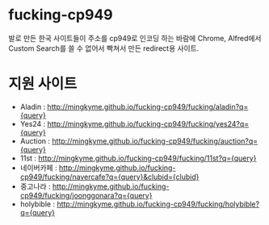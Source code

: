 # fucking-cp949
발로 만든 한국 사이트들이 주소를 cp949로 인코딩 하는 바람에 Chrome, Alfred에서 Custom Search를 쓸 수 없어서 빡쳐서 만든 redirect용 사이트.

# 지원 사이트
* Aladin : http://mingkyme.github.io/fucking-cp949/fucking/aladin?q={query}
* Yes24 : http://mingkyme.github.io/fucking-cp949/fucking/yes24?q={query}
* Auction : http://mingkyme.github.io/fucking-cp949/fucking/auction?q={query}
* 11st : http://mingkyme.github.io/fucking-cp949/fucking/11st?q={query}
* 네이버카페 : http://mingkyme.github.io/fucking-cp949/fucking/navercafe?q={query}&clubid={clubid}
* 중고나라 : http://mingkyme.github.io/fucking-cp949/fucking/joonggonara?q={query}
* holybible : http://mingkyme.github.io/fucking-cp949/fucking/holybible?q={query}
